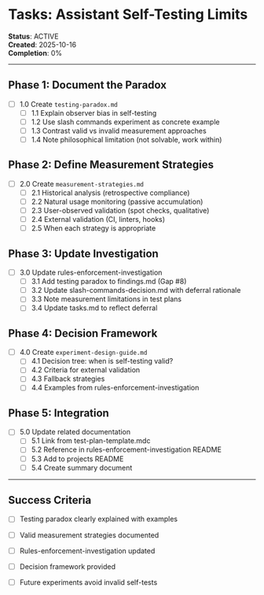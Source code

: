 # Tasks: Assistant Self-Testing Limits

**Status**: ACTIVE  
**Created**: 2025-10-16  
**Completion**: 0%

---

## Phase 1: Document the Paradox

- [ ] 1.0 Create `testing-paradox.md`
  - [ ] 1.1 Explain observer bias in self-testing
  - [ ] 1.2 Use slash commands experiment as concrete example
  - [ ] 1.3 Contrast valid vs invalid measurement approaches
  - [ ] 1.4 Note philosophical limitation (not solvable, work within)

## Phase 2: Define Measurement Strategies

- [ ] 2.0 Create `measurement-strategies.md`
  - [ ] 2.1 Historical analysis (retrospective compliance)
  - [ ] 2.2 Natural usage monitoring (passive accumulation)
  - [ ] 2.3 User-observed validation (spot checks, qualitative)
  - [ ] 2.4 External validation (CI, linters, hooks)
  - [ ] 2.5 When each strategy is appropriate

## Phase 3: Update Investigation

- [ ] 3.0 Update rules-enforcement-investigation
  - [ ] 3.1 Add testing paradox to findings.md (Gap #8)
  - [ ] 3.2 Update slash-commands-decision.md with deferral rationale
  - [ ] 3.3 Note measurement limitations in test plans
  - [ ] 3.4 Update tasks.md to reflect deferral

## Phase 4: Decision Framework

- [ ] 4.0 Create `experiment-design-guide.md`
  - [ ] 4.1 Decision tree: when is self-testing valid?
  - [ ] 4.2 Criteria for external validation
  - [ ] 4.3 Fallback strategies
  - [ ] 4.4 Examples from rules-enforcement-investigation

## Phase 5: Integration

- [ ] 5.0 Update related documentation
  - [ ] 5.1 Link from test-plan-template.mdc
  - [ ] 5.2 Reference in rules-enforcement-investigation README
  - [ ] 5.3 Add to projects README
  - [ ] 5.4 Create summary document

---

## Success Criteria

- [ ] Testing paradox clearly explained with examples
- [ ] Valid measurement strategies documented
- [ ] Rules-enforcement-investigation updated
- [ ] Decision framework provided
- [ ] Future experiments avoid invalid self-tests

